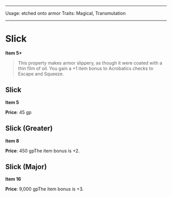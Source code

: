 
---
Usage: etched onto armor
Traits: Magical, Transmutation

---

# Slick

**Item 5+**

> This property makes armor slippery, as though it were coated with a thin film of oil. You gain a +1 item bonus to Acrobatics checks to Escape and Squeeze.

## Slick

**Item 5**

**Price**: 45 gp

## Slick (Greater)

**Item 8**

**Price**: 450 gpThe item bonus is +2.

## Slick (Major)

**Item 16**

**Price**: 9,000 gpThe item bonus is +3.
